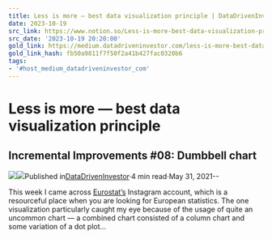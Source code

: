 ```yaml
---
title: Less is more — best data visualization principle | DataDrivenInvestor
date: 2023-10-19
src_link: https://www.notion.so/Less-is-more-best-data-visualization-principle-c828cf4b351c4997a9448a7cc75d4d9a
src_date: '2023-10-19 20:20:00'
gold_link: https://medium.datadriveninvestor.com/less-is-more-best-data-visualization-principle-c166e2797d60
gold_link_hash: fb50a9811f7f50f2a41b427fac0320b6
tags:
- '#host_medium_datadriveninvestor_com'
---
```


![]()Less is more — best data visualization principle
================================================

Incremental Improvements #08: Dumbbell chart
--------------------------------------------

[![](https://miro.medium.com/v2/resize:fill:88:88/1*daIINRrLrX_K7c41T5oaRg.png)](https://gawarska-tywonek.medium.com/?source=post_page-----c166e2797d60--------------------------------)[![](https://miro.medium.com/v2/resize:fill:48:48/1*2mBCfRUpdSYRuf9EKnhTDQ.png)](https://medium.datadriveninvestor.com/?source=post_page-----c166e2797d60--------------------------------)Published in[DataDrivenInvestor](https://medium.datadriveninvestor.com/?source=post_page-----c166e2797d60--------------------------------)·4 min read·May 31, 2021--

This week I came across [Eurostat’s](https://www.instagram.com/eu_eurostat/) Instagram account, which is a resourceful place when you are looking for European statistics. The one visualization particularly caught my eye because of the usage of quite an uncommon chart — a combined chart consisted of a column chart and some variation of a dot plot…
